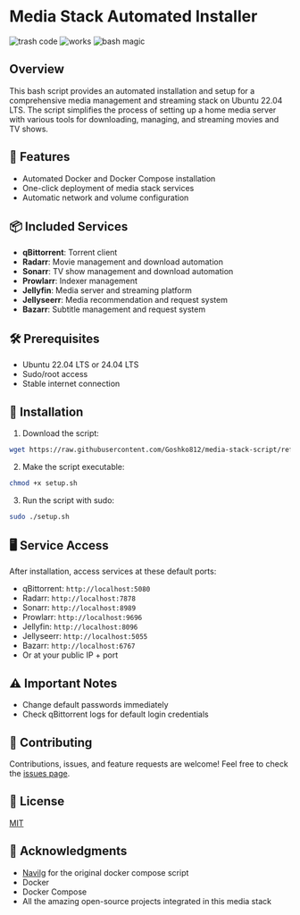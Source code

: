 # Media Stack Automated Installer

![trash code](https://img.shields.io/badge/code-trash%20🗑️-red)
![works](https://img.shields.io/badge/works-on%20my%20machine-brightgreen)
![bash magic](https://img.shields.io/badge/powered%20by-bash%20and%20hope-yellow)

## Overview

This bash script provides an automated installation and setup for a comprehensive media management and streaming stack on Ubuntu 22.04 LTS. The script simplifies the process of setting up a home media server with various tools for downloading, managing, and streaming movies and TV shows.

## 🚀 Features

* Automated Docker and Docker Compose installation
* One-click deployment of media stack services
* Automatic network and volume configuration

## 📦 Included Services

* **qBittorrent**: Torrent client
* **Radarr**: Movie management and download automation
* **Sonarr**: TV show management and download automation
* **Prowlarr**: Indexer management
* **Jellyfin**: Media server and streaming platform
* **Jellyseerr**: Media recommendation and request system
* **Bazarr**: Subtitle management and request system

## 🛠️ Prerequisites

* Ubuntu 22.04 LTS or 24.04 LTS
* Sudo/root access
* Stable internet connection

## 🔧 Installation

1. Download the script:

```bash
wget https://raw.githubusercontent.com/Goshko812/media-stack-script/refs/heads/main/setup.sh
```

2. Make the script executable:

```bash
chmod +x setup.sh
```

3. Run the script with sudo:

```bash
sudo ./setup.sh
```

## 🖥️ Service Access

After installation, access services at these default ports:

* qBittorrent: `http://localhost:5080`
* Radarr: `http://localhost:7878`
* Sonarr: `http://localhost:8989`
* Prowlarr: `http://localhost:9696`
* Jellyfin: `http://localhost:8096`
* Jellyseerr: `http://localhost:5055`
* Bazarr: `http://localhost:6767`
* Or at your public IP + port

## ⚠️ Important Notes

* Change default passwords immediately
* Check qBittorrent logs for default login credentials

## 🤝 Contributing

Contributions, issues, and feature requests are welcome! Feel free to check the [issues page](https://github.com/Goshko812/media-stack-script/issues).

## 📝 License

[MIT](https://github.com/Goshko812/media-stack-script/blob/main/LICENSE)

## 🙏 Acknowledgments

* [Navilg](https://github.com/navilg/media-stack) for the original docker compose script
* Docker
* Docker Compose
* All the amazing open-source projects integrated in this media stack
